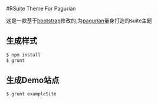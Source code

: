 #RSuite Theme For Pagurian

这是一款基于[bootstrap](https://github.com/twbs/bootstrap)修改的,为[pagurian](https://github.com/hypers/pagurian)量身打造的suite主题

## 生成样式
```bash
$ npm install
$ grunt
```

## 生成Demo站点
```bash
$ grunt exampleSite
```
